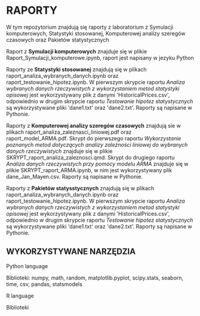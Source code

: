 # RAPORTY 
W tym repozytorium znajdują się raporty z laboratorium z Symulacji komputerowych, Statystyki stosowanej, Komputerowej analizy szeregów czasowych oraz Pakietów statystycznych

Raport z **Symulacji komputerowych** znajduje się w plikie Raport_Symulacji_komputerowe.ipynb, raport jest napisany w jezyku Python

Raporty ze **Statystyki stosowanej** znajdują się w plikach raport_analiza_wybranych_danych.ipynb oraz raport_testowanie_hipotez.ipynb.  W pierwszym skrypcie raportu *Analiza wybranych danych rzeczywistych z wykorzystaniem metod statystyki opisowej* jest wykorzystywany plik z danymi 'HistoricalPrices.csv', odpowiednio w drugim skrypcie raportu *Testowanie hipotez statystycznych* są wykorzystywane pliki 'dane1.txt' oraz 'dane2.txt'. Raporty są napisane w Pythonie.

Raporty z **Komputerowej analizy szeregów czasowych** znajdują sie w plikach raport_analiza_zaleznasci_liniowej.pdf oraz raport_model_ARMA.pdf. Skrypt do pierwszego raportu *Wykorzystanie poznanych metod dotyczących analizy zależności liniowej do wybranych danych rzeczywistych* znajduje się w plikie SKRYPT_raport_analiza_zaleznosci.qmd. Skrypt do drugiego raportu *Analiza danych rzeczywistych przy pomocy modelu ARMA* znajduje się w plikie SKRYPT_raport_ARMA.ipynb, w nim jest wykorzystywany plik dane_Jan_Mayen.csv. Raporty są napisane w Pythonie.

Raporty z **Pakietów statysstycznych** znajdują się w plikach raport_analiza_wybranych_danych.ipynb oraz raport_testowanie_hipotez.ipynb.  W pierwszym skrypcie raportu *Analiza wybranych danych rzeczywistych z wykorzystaniem metod statystyki opisowej* jest wykorzystywany plik z danymi 'HistoricalPrices.csv', odpowiednio w drugim skrypcie raportu *Testowanie hipotez statystycznych* są wykorzystywane pliki 'dane1.txt' oraz 'dane2.txt'. Raporty są napisane w Pythonie.

## WYKORZYSTYWANE NARZĘDZIA
Python language

Biblioteki: numpy, math, random, matplotlib.pyplot, scipy.stats, seaborn, time, csv, pandas, statsmodels

R language

Biblioteki
